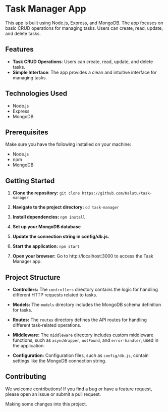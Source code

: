 # Task Manager App
This app is built using Node.js, Express, and MongoDB. The app focuses on basic CRUD operations for managing tasks. Users can create, read, update, and delete tasks.

## Features
- **Task CRUD Operations**: Users can create, read, update, and delete tasks.
- **Simple Interface**: The app provides a clean and intuitive interface for managing tasks.

## Technologies Used
- Node.js
- Express
- MongoDB

## Prerequisites
Make sure you have the following installed on your machine:

- Node.js
- npm
- MongoDB

## Getting Started
1. **Clone the repository:** ```git clone https://github.com/Kalutu/task-manager```
   
2. **Navigate to the project directory:** ```cd task-manager```

3. **Install dependencies:** ``` npm install ```

4. **Set up your MongoDB database**

5. **Update the connection string in config/db.js.**

6. **Start the application:** ```npm start```

7. **Open your browser:** Go to http://localhost:3000 to access the Task Manager app.

## Project Structure
- **Controllers:** The `controllers` directory contains the logic for handling different HTTP requests related to tasks.

- **Models:** The `models` directory includes the MongoDB schema definition for tasks.

- **Routes:** The `routes` directory defines the API routes for handling different task-related operations.

- **Middleware:** The `middleware` directory includes custom middleware functions, such as `asyncWrapper`, `notFound`, and `error-handler`, used in the application.

- **Configuration:** Configuration files, such as `config/db.js`, contain settings like the MongoDB connection string.


## Contributing
We welcome contributions! If you find a bug or have a feature request, please open an issue or submit a pull request.

Making some changes into this project.